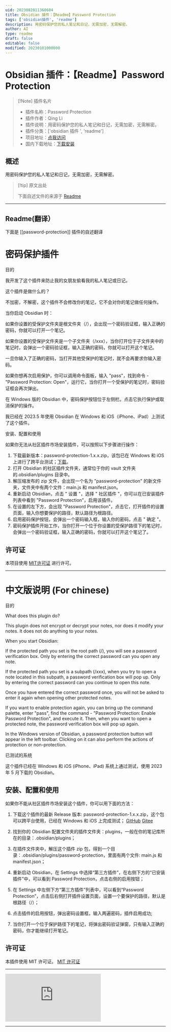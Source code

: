 ```yaml
---
uid: 2023082011360604
title: Obsidian 插件：【Readme】Password Protection
tags: ['obsidian插件', 'readme']
description: 用密码保护您的私人笔记和日记，无需加密，无需解密。
author: AI
type: readme
draft: false
editable: false
modified: 20230101000000
---
```


# Obsidian 插件：【Readme】Password Protection

> [!Note] 插件名片
> - 插件名称：Password Protection
> - 插件作者：Qing Li
> - 插件说明：用密码保护您的私人笔记和日记，无需加密，无需解密。
> - 插件分类：['obsidian 插件 ', 'readme']
> - 项目地址：[点我访问](https://github.com/qing3962/password-protection)
> - 国内下载地址：[下载安装](https://pkmer.cn/products/plugin/pluginMarket/?password-protection)

## 概述

用密码保护您的私人笔记和日记，无需加密，无需解密。

> [!tip] 原文出处
>
>下面自述文件的来源于 [Readme](https://ghproxy.net/https://raw.githubusercontent.com/qing3962/password-protection/master/README.md)
>

---

## Readme(翻译）

下面是 [[password-protection]] 插件的自述翻译

# 密码保护插件

目的

我开发了这个插件来防止我的女朋友偷看我的私人笔记或日记。

这个插件是做什么的？

不加密，不解密，这个插件不会修改你的笔记，它不会对你的笔记做任何操作。

当你启动 Obsidian 时：

如果你设置的受保护文件夹是根文件夹（/），会出现一个密码验证框，输入正确的密码，你就可以打开一个笔记。

如果你设置的受保护文件夹是一个子文件夹（/xxx），当你打开位于子文件夹中的笔记时，会弹出一个密码验证框，输入正确的密码，你就可以打开这个笔记。

一旦你输入了正确的密码，当打开其他受保护的笔记时，就不会再要求你输入密码。

如果你想再次启用保护，你可以调用命令面板，输入 "pass"，找到命令 - "Password Protection: Open"，运行它，当你打开一个受保护的笔记时，密码验证框会再次弹出。

在 Windows 版的 Obsidian 中，密码保护按钮位于左侧栏。点击它执行保护或取消保护的操作。

我已经在 2023.5 年使用 Obsidian 在 Windows 和 iOS（iPhone、iPad）上测试了这个插件。

安装、配置和使用

如果你无法从社区插件市场安装插件，可以按照以下步骤进行操作：

1. 下载最新版本：password-protection-1.x.x.zip，该包已在 Windows 和 iOS 上进行了跨平台测试；[下载](https://github.com/qing3962/password-protection/releases)。
2. 打开 Obsidian 的社区插件文件夹，通常位于你的 vault 文件夹的.obsidian/plugins 目录中。
3. 解压缩发布的 zip 文件，会出现一个名为 "password-protection" 的新文件夹，文件夹中有两个文件：main.js 和 manifest.json。
4. 重新启动 Obsidian，点击 " 设置 "，选择 " 社区插件 "，你可以在已安装插件列表中看到 "Password Protection"，启用该插件。
5. 在设置的左下方，会出现 "Password Protection"，点击它，打开插件的设置页面，输入你想要保护的路径，默认路径为根路径。
6. 启用密码保护按钮，会弹出一个密码输入框，输入你的密码，点击 " 确定 "。
7. 密码保护插件开始工作，当你打开一个位于你设置的受保护路径下的笔记时，会弹出一个密码验证框，输入正确的密码，你就可以打开这个笔记了。

## 许可证

本项目使用 [MIT许可证](LICENSE) 进行许可。

------

# 中文版说明 (For chinese)

目的

What does this plugin do?

This plugin does not encrypt or decrypt your notes, nor does it modify your notes. It does not do anything to your notes.

When you start Obsidian:

If the protected path you set is the root path (/), you will see a password verification box. Only by entering the correct password can you open any note.

If the protected path you set is a subpath (/xxx), when you try to open a note located in this subpath, a password verification box will pop up. Only by entering the correct password can you continue to open this note.

Once you have entered the correct password once, you will not be asked to enter it again when opening other protected notes.

If you want to enable protection again, you can bring up the command palette, enter "pass", find the command - "Password Protection: Enable Password Protection", and execute it. Then, when you want to open a protected note, the password verification box will pop up again.

In the Windows version of Obsidian, a password protection button will appear in the left toolbar. Clicking on it can also perform the actions of protection or non-protection.

已测试的系统

这个插件已经在 Windows 和 iOS (iPhone、iPad) 系统上通过测试，使用 2023 年 5 月下载的 Obsidian。

## 安装、配置和使用

如果你不能从社区插件市场安装这个插件，你可以用下面的方法：

1. 下载这个插件的最新 Release 版本: password-protection-1.x.x.zip，这个包可以跨平台使用，已经在 Windows 和 iOS 上完成测试； [GitHub](https://github.com/qing3962/password-protection/releases)
[Gitee](https://gitee.com/qing3962/password-protection/)

2. 找到你的 Obsidian 配置文件夹的插件文件夹：plugins，一般在你的笔记库所在的目录：.obsidian/plugins；
3. 在插件文件夹中，解压这个插件 zip 包，得到一个目录：.obsidian/plugins/password-protection，里面有两个文件: main.js 和 manifest.json；
4. 重新启动 Obsidian，在 Settings 中选择“第三方插件”，在右侧下方的“已安装插件”中，可以看到 Password Protection，点击右侧的启用按钮；
5. 在 Settings 中左侧下方“第三方插件”列表中，可以看到“Password Protection”，点击后右侧打开插件设置页面，设置一个要保护的路径，默认是根路径（/）；
6. 点击插件的启用按钮，弹出密码设置框，输入两遍密码，插件启用成功;
7. 当你打开一个位于保护路径下的笔记，将弹出密码验证弹窗，只有输入正确的密码，你才能继续打开笔记。

## 许可证

本插件使用 MIT 许可证。 [MIT 许可证](LICENSE)

------

![Obsidian 下载量](https://img.shields.io/badge/dynamic/json?logo=obsidian&color=%23483699&label=下载量&query=%24%5B%22password-protection%22%5D.downloads&url=https%3A%2F%2Fraw.githubusercontent.com%2Fobsidianmd%2Fobsidian-releases%2Fmaster%2Fcommunity-plugin-stats.json)

------





